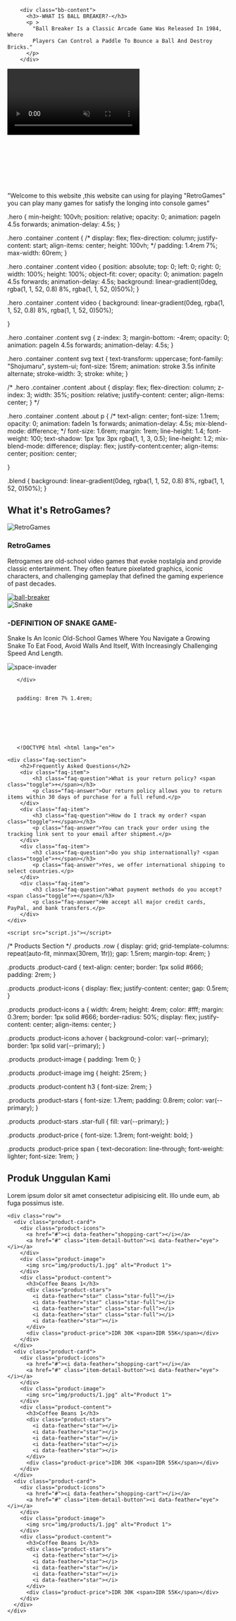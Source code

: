 <!-- hal yang diperlukan saat penting di html -->

        <div class="bb-content">
          <h3>-WHAT IS BALL BREAKER?-</h3>
          <p >
            "Ball Breaker Is a Classic Arcade Game Was Released In 1984, Where
            Players Can Control a Paddle To Bounce a Ball And Destroy Bricks."
          </p>
        </div>
<!-- hal yang diperlukan saat penting di css -->

<!-- hal yang saya ingin html -->
<section class="hero" id="Home">
      <div class="container">
        <div class="content">
          <video src="assets/bg.mp4" autoplay muted loop></video>
          <svg viewBox="0 0 1320 300">
            <text x="45%" y="110%" z="50%"  fill="transparent" text-anchor="middle">
              WELCOME
            </text>
          </svg>
            <p>
              "Welcome to this website ,this website can using for playing "RetroGames" you can play 
              many games for satisfy the longing into console games"
            </p>
        </div>
      </div>
    </section>

<!-- hal yang saya ingin css -->
.hero {
    min-height: 100vh;
    position: relative;
    opacity: 0;
    animation: pageIn 4.5s forwards;
    animation-delay: 4.5s;
}

.hero .container .content {
    /* display: flex;
    flex-direction: column;
    justify-content: start;
    align-items: center;
    height: 100vh; */
    padding: 1.4rem 7%;
    max-width: 60rem;
}

.hero .container .content video {
    position: absolute;
    top: 0;
    left: 0;
    right: 0;
    width: 100%;
    height: 100%;
    object-fit: cover;
    opacity: 0;
    animation: pageIn 4.5s forwards;
    animation-delay: 4.5s;
    background: linear-gradient(0deg, rgba(1, 1, 52, 0.8) 8%, rgba(1, 1, 52, 0)50%);
}

.hero .container .content video {
    background: linear-gradient(0deg, rgba(1, 1, 52, 0.8) 8%, rgba(1, 1, 52, 0)50%);

}

.hero .container .content svg {
    z-index: 3;
    margin-bottom: -4rem;
    opacity: 0;
    animation: pageIn 4.5s forwards;
    animation-delay: 4.5s;
}

.hero .container .content svg text {
    text-transform: uppercase;
    font-family: "Shojumaru", system-ui;
    font-size: 15rem;
    animation: stroke 3.5s infinite alternate;
    stroke-width: 3;
    stroke: white;
}

/* .hero .container .content .about {
    display: flex;
    flex-direction: column;
    z-index: 3;
    width: 35%;
    position: relative;
    justify-content: center;
    align-items: center;
} */

.hero .container .content .about p {
    /* text-align: center;
    font-size: 1.1rem;
    opacity: 0;
    animation: fadeIn 1s forwards;
    animation-delay: 4.5s;
    mix-blend-mode: difference; */
    font-size: 1.6rem;
    margin: 1rem;
    line-height: 1.4;
    font-weight: 100;
    text-shadow: 1px 1px 3px rgba(1, 1, 3, 0.5);
    line-height: 1.2;
    mix-blend-mode: difference;
    display: flex;
    justify-content:center;
    align-items: center;
    position: center;
    
}

.blend {
    background: linear-gradient(0deg, rgba(1, 1, 52, 0.8) 8%, rgba(1, 1, 52, 0)50%);
}

<!-- about html -->
<section class="about" id="about">
      <div class="container">
        <div class="content">
          <h2>What it's <span>RetroGames?</span></h2>
          <div class="row">
            <div class="about-img">
              <img src="assets/sesi-about.jpg" alt="RetroGames" />
            </div>
            <div class="definition">
              <h3>RetroGames</h3>
              <p>
                Retrogames are old-school video games that evoke nostalgia and
                provide classic entertainment. They often feature pixelated
                graphics, iconic characters, and challenging gameplay that
                defined the gaming experience of past decades.
              </p>
            </div>
          </div>
        </div>
      </div>
    </section>

<!-- list -->
<div class="bb-content">
  
  
  </div>





  <!--  -->
  <div class="bb-img">
       <a href="">
        <img src="assets/bb.png" alt="ball-breaker">
       </a>
      </div>
      <div class="Snake">
        <img src="assets/ular.png" alt="Snake">
       </div>
        <div class="snake-content">
        <h3>-DEFINITION OF SNAKE GAME-</h3>
        <p>Snake Is An Iconic Old-School Games Where You Navigate a Growing Snake
          To Eat Food, Avoid Walls And Itself, With Increasingly Challenging Speed And Length.
        </p>
      </div>
      <div class="space-invader">
        <img src="" alt="space-invader">
      </div>
        <div class="invader-content">

       </div>


       padding: 8rem 7% 1.4rem;







       <!DOCTYPE html <html lang="en">
<head>
    <meta charset="UTF-8">
    <meta name="viewport" content="width=device-width, initial-scale=1.0">
    <title>FAQ Section with Toggle</title>
    <link rel="stylesheet" href="styles.css">
</head>
<body>

    <div class="faq-section">
        <h2>Frequently Asked Questions</h2>
        <div class="faq-item">
            <h3 class="faq-question">What is your return policy? <span class="toggle">+</span></h3>
            <p class="faq-answer">Our return policy allows you to return items within 30 days of purchase for a full refund.</p>
        </div>
        <div class="faq-item">
            <h3 class="faq-question">How do I track my order? <span class="toggle">+</span></h3>
            <p class="faq-answer">You can track your order using the tracking link sent to your email after shipment.</p>
        </div>
        <div class="faq-item">
            <h3 class="faq-question">Do you ship internationally? <span class="toggle">+</span></h3>
            <p class="faq-answer">Yes, we offer international shipping to select countries.</p>
        </div>
        <div class="faq-item">
            <h3 class="faq-question">What payment methods do you accept? <span class="toggle">+</span></h3>
            <p class="faq-answer">We accept all major credit cards, PayPal, and bank transfers.</p>
        </div>
    </div>

    <script src="script.js"></script>
</body>
</html>









<!-- css -->
/* Products Section */
.products .row {
  display: grid;
  grid-template-columns: repeat(auto-fit, minmax(30rem, 1fr));
  gap: 1.5rem;
  margin-top: 4rem;
}

.products .product-card {
  text-align: center;
  border: 1px solid #666;
  padding: 2rem;
}

.products .product-icons {
  display: flex;
  justify-content: center;
  gap: 0.5rem;
}

.products .product-icons a {
  width: 4rem;
  height: 4rem;
  color: #fff;
  margin: 0.3rem;
  border: 1px solid #666;
  border-radius: 50%;
  display: flex;
  justify-content: center;
  align-items: center;
}

.products .product-icons a:hover {
  background-color: var(--primary);
  border: 1px solid var(--primary);
}

.products .product-image {
  padding: 1rem 0;
}

.products .product-image img {
  height: 25rem;
}

.products .product-content h3 {
  font-size: 2rem;
}

.products .product-stars {
  font-size: 1.7rem;
  padding: 0.8rem;
  color: var(--primary);
}

.products .product-stars .star-full {
  fill: var(--primary);
}

.products .product-price {
  font-size: 1.3rem;
  font-weight: bold;
}

.products .product-price span {
  text-decoration: line-through;
  font-weight: lighter;
  font-size: 1rem;
}



<!-- html -->
<!-- product section  -->
<section class="products" id="products">
    <h2><span>Produk Unggulan</span> Kami</h2>
    <p>Lorem ipsum dolor sit amet consectetur adipisicing elit. Illo unde eum, ab fuga possimus iste.</p>

    <div class="row">
      <div class="product-card">
        <div class="product-icons">
          <a href="#"><i data-feather="shopping-cart"></i></a>
          <a href="#" class="item-detail-button"><i data-feather="eye"></i></a>
        </div>
        <div class="product-image">
          <img src="img/products/1.jpg" alt="Product 1">
        </div>
        <div class="product-content">
          <h3>Coffee Beans 1</h3>
          <div class="product-stars">
            <i data-feather="star" class="star-full"></i>
            <i data-feather="star" class="star-full"></i>
            <i data-feather="star" class="star-full"></i>
            <i data-feather="star" class="star-full"></i>
            <i data-feather="star"></i>
          </div>
          <div class="product-price">IDR 30K <span>IDR 55K</span></div>
        </div>
      </div>
      <div class="product-card">
        <div class="product-icons">
          <a href="#"><i data-feather="shopping-cart"></i></a>
          <a href="#" class="item-detail-button"><i data-feather="eye"></i></a>
        </div>
        <div class="product-image">
          <img src="img/products/1.jpg" alt="Product 1">
        </div>
        <div class="product-content">
          <h3>Coffee Beans 1</h3>
          <div class="product-stars">
            <i data-feather="star"></i>
            <i data-feather="star"></i>
            <i data-feather="star"></i>
            <i data-feather="star"></i>
            <i data-feather="star"></i>
          </div>
          <div class="product-price">IDR 30K <span>IDR 55K</span></div>
        </div>
      </div>
      <div class="product-card">
        <div class="product-icons">
          <a href="#"><i data-feather="shopping-cart"></i></a>
          <a href="#" class="item-detail-button"><i data-feather="eye"></i></a>
        </div>
        <div class="product-image">
          <img src="img/products/1.jpg" alt="Product 1">
        </div>
        <div class="product-content">
          <h3>Coffee Beans 1</h3>
          <div class="product-stars">
            <i data-feather="star"></i>
            <i data-feather="star"></i>
            <i data-feather="star"></i>
            <i data-feather="star"></i>
            <i data-feather="star"></i>
          </div>
          <div class="product-price">IDR 30K <span>IDR 55K</span></div>
        </div>
      </div>
    </div>
  </section>
  <!-- Products Section end -->